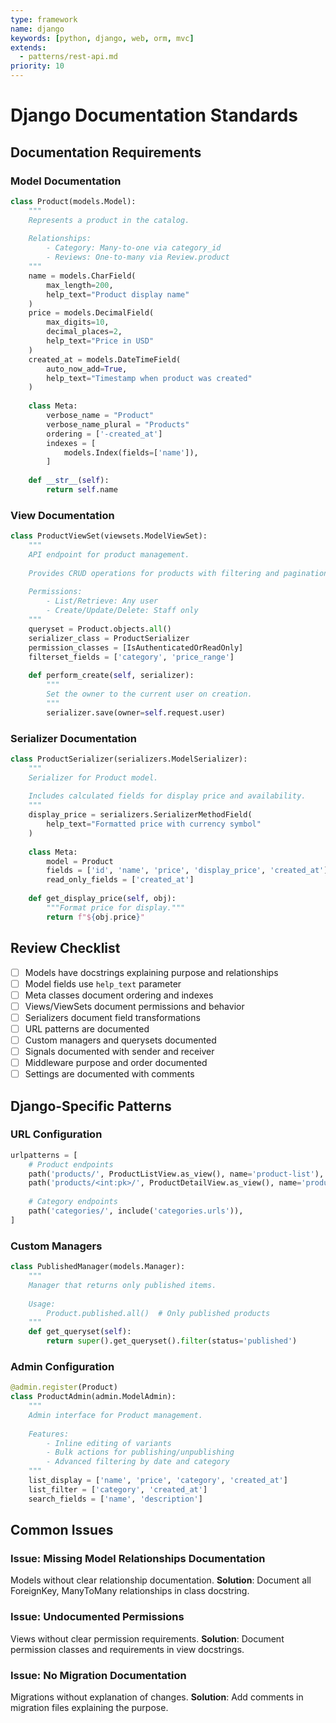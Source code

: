 ```yaml
---
type: framework
name: django
keywords: [python, django, web, orm, mvc]
extends:
  - patterns/rest-api.md
priority: 10
---
```


# Django Documentation Standards

## Documentation Requirements

### Model Documentation
```python
class Product(models.Model):
    """
    Represents a product in the catalog.
    
    Relationships:
        - Category: Many-to-one via category_id
        - Reviews: One-to-many via Review.product
    """
    name = models.CharField(
        max_length=200,
        help_text="Product display name"
    )
    price = models.DecimalField(
        max_digits=10,
        decimal_places=2,
        help_text="Price in USD"
    )
    created_at = models.DateTimeField(
        auto_now_add=True,
        help_text="Timestamp when product was created"
    )
    
    class Meta:
        verbose_name = "Product"
        verbose_name_plural = "Products"
        ordering = ['-created_at']
        indexes = [
            models.Index(fields=['name']),
        ]
    
    def __str__(self):
        return self.name
```

### View Documentation
```python
class ProductViewSet(viewsets.ModelViewSet):
    """
    API endpoint for product management.
    
    Provides CRUD operations for products with filtering and pagination.
    
    Permissions:
        - List/Retrieve: Any user
        - Create/Update/Delete: Staff only
    """
    queryset = Product.objects.all()
    serializer_class = ProductSerializer
    permission_classes = [IsAuthenticatedOrReadOnly]
    filterset_fields = ['category', 'price_range']
    
    def perform_create(self, serializer):
        """
        Set the owner to the current user on creation.
        """
        serializer.save(owner=self.request.user)
```

### Serializer Documentation
```python
class ProductSerializer(serializers.ModelSerializer):
    """
    Serializer for Product model.
    
    Includes calculated fields for display price and availability.
    """
    display_price = serializers.SerializerMethodField(
        help_text="Formatted price with currency symbol"
    )
    
    class Meta:
        model = Product
        fields = ['id', 'name', 'price', 'display_price', 'created_at']
        read_only_fields = ['created_at']
    
    def get_display_price(self, obj):
        """Format price for display."""
        return f"${obj.price}"
```

## Review Checklist

- [ ] Models have docstrings explaining purpose and relationships
- [ ] Model fields use `help_text` parameter
- [ ] Meta classes document ordering and indexes
- [ ] Views/ViewSets document permissions and behavior
- [ ] Serializers document field transformations
- [ ] URL patterns are documented
- [ ] Custom managers and querysets documented
- [ ] Signals documented with sender and receiver
- [ ] Middleware purpose and order documented
- [ ] Settings are documented with comments

## Django-Specific Patterns

### URL Configuration
```python
urlpatterns = [
    # Product endpoints
    path('products/', ProductListView.as_view(), name='product-list'),
    path('products/<int:pk>/', ProductDetailView.as_view(), name='product-detail'),
    
    # Category endpoints
    path('categories/', include('categories.urls')),
]
```

### Custom Managers
```python
class PublishedManager(models.Manager):
    """
    Manager that returns only published items.
    
    Usage:
        Product.published.all()  # Only published products
    """
    def get_queryset(self):
        return super().get_queryset().filter(status='published')
```

### Admin Configuration
```python
@admin.register(Product)
class ProductAdmin(admin.ModelAdmin):
    """
    Admin interface for Product management.
    
    Features:
        - Inline editing of variants
        - Bulk actions for publishing/unpublishing
        - Advanced filtering by date and category
    """
    list_display = ['name', 'price', 'category', 'created_at']
    list_filter = ['category', 'created_at']
    search_fields = ['name', 'description']
```

## Common Issues

### Issue: Missing Model Relationships Documentation
Models without clear relationship documentation.
**Solution**: Document all ForeignKey, ManyToMany relationships in class docstring.

### Issue: Undocumented Permissions
Views without clear permission requirements.
**Solution**: Document permission classes and requirements in view docstrings.

### Issue: No Migration Documentation
Migrations without explanation of changes.
**Solution**: Add comments in migration files explaining the purpose.